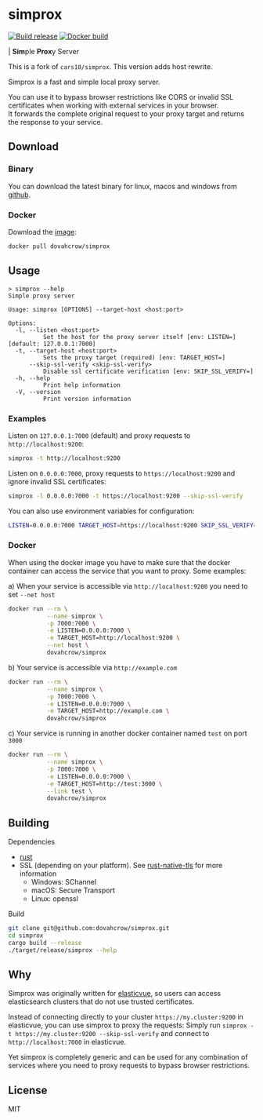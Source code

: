 # simprox

[![Build release](https://github.com/dovahcrow/simprox/actions/workflows/build.yml/badge.svg)](https://github.com/dovahcrow/simprox/actions/workflows/build.yml)
[![Docker build](https://img.shields.io/docker/cloud/automated/dovahcrow/simprox.svg)](https://hub.docker.com/r/dovahcrow/simprox)

| **Sim**ple **Prox**y Server

This is a fork of `cars10/simprox`. This version adds host rewrite.

Simprox is a fast and simple local proxy server.

You can use it to bypass browser restrictions like CORS or invalid SSL certificates when working with external services in your browser.  
It forwards the complete original request to your proxy target and returns the response to your service.


## Download

### Binary

You can download the latest binary for linux, macos and windows from [github](https://github.com/dovahcrow/simprox/releases).

### Docker

Download the [image](https://hub.docker.com/r/dovahcrow/simprox):

```bash
docker pull dovahcrow/simprox
```

## Usage

```
> simprox --help
Simple proxy server

Usage: simprox [OPTIONS] --target-host <host:port>

Options:
  -l, --listen <host:port>
          Set the host for the proxy server itself [env: LISTEN=] [default: 127.0.0.1:7000]
  -t, --target-host <host:port>
          Sets the proxy target (required) [env: TARGET_HOST=]
      --skip-ssl-verify <skip-ssl-verify>
          Disable ssl certificate verification [env: SKIP_SSL_VERIFY=]
  -h, --help
          Print help information
  -V, --version
          Print version information
```

### Examples

Listen on `127.0.0.1:7000` (default) and proxy requests to `http://localhost:9200`:

```bash
simprox -t http://localhost:9200 
```

Listen on `0.0.0.0:7000`, proxy requests to `https://localhost:9200` and ignore invalid SSL certificates:

```bash
simprox -l 0.0.0.0:7000 -t https://localhost:9200 --skip-ssl-verify
```

You can also use environment variables for configuration:

```bash
LISTEN=0.0.0.0:7000 TARGET_HOST=https://localhost:9200 SKIP_SSL_VERIFY=true simprox
```

### Docker

When using the docker image you have to make sure that the docker container can access the service that you want to proxy. Some examples:

a) When your service is accessible via `http://localhost:9200` you need to set `--net host`
```bash
docker run --rm \
           --name simprox \
           -p 7000:7000 \
           -e LISTEN=0.0.0.0:7000 \
           -e TARGET_HOST=http://localhost:9200 \
           --net host \
           dovahcrow/simprox
```

b) Your service is accessible via `http://example.com`
```bash
docker run --rm \
           --name simprox \
           -p 7000:7000 \
           -e LISTEN=0.0.0.0:7000 \
           -e TARGET_HOST=http://example.com \
           dovahcrow/simprox
```

c) Your service is running in another docker container named `test` on port `3000`
```bash
docker run --rm \
           --name simprox \
           -p 7000:7000 \
           -e LISTEN=0.0.0.0:7000 \
           -e TARGET_HOST=http://test:3000 \
           --link test \
           dovahcrow/simprox
```


## Building

Dependencies

* [rust](https://rustup.rs/)
* SSL (depending on your platform). See [rust-native-tls](https://github.com/sfackler/rust-native-tls) for more information
    * Windows: SChannel
    * macOS: Secure Transport
    * Linux: openssl

Build

```bash
git clone git@github.com:dovahcrow/simprox.git
cd simprox
cargo build --release
./target/release/simprox --help
```


## Why

Simprox was originally written for [elasticvue](http://github.com/cars10/elasticvue), so users can access elasticsearch clusters that do not use trusted certificates.

Instead of connecting directly to your cluster `https://my.cluster:9200` in elasticvue, you can use simprox to proxy the requests:
Simply run `simprox -t https://my.cluster:9200 --skip-ssl-verify` and connect to `http://localhost:7000` in elasticvue.

Yet simprox is completely generic and can be used for any combination of services where you need to proxy requests to bypass browser restrictions.


## License

MIT
